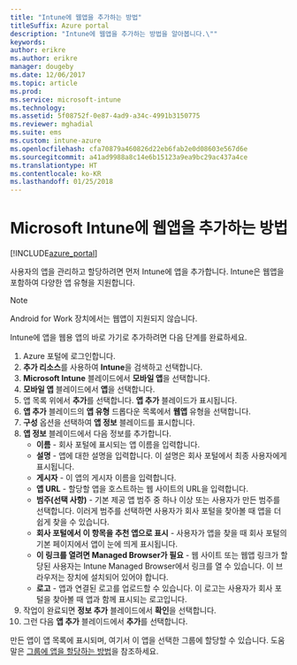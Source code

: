 ```yaml
---
title: "Intune에 웹앱을 추가하는 방법"
titleSuffix: Azure portal
description: "Intune에 웹앱을 추가하는 방법을 알아봅니다.\""
keywords: 
author: erikre
ms.author: erikre
manager: dougeby
ms.date: 12/06/2017
ms.topic: article
ms.prod: 
ms.service: microsoft-intune
ms.technology: 
ms.assetid: 5f08752f-0e87-4ad9-a34c-4991b3150775
ms.reviewer: mghadial
ms.suite: ems
ms.custom: intune-azure
ms.openlocfilehash: cfa70879a460826d22eb6fab2e0d08603e567d6e
ms.sourcegitcommit: a41ad9988a8c14e6b15123a9ea9bc29ac437a4ce
ms.translationtype: HT
ms.contentlocale: ko-KR
ms.lasthandoff: 01/25/2018
---
```

# <a name="how-to-add-web-apps-to-microsoft-intune"></a>Microsoft Intune에 웹앱을 추가하는 방법

[!INCLUDE[azure_portal](./includes/azure_portal.md)]

사용자의 앱을 관리하고 할당하려면 먼저 Intune에 앱을 추가합니다. Intune은 웹앱을 포함하여 다양한 앱 유형을 지원합니다.

> [!Note]
> Android for Work 장치에서는 웹앱이 지원되지 않습니다.

Intune에 앱을 웹용 앱의 바로 가기로 추가하려면 다음 단계를 완료하세요.

1. Azure 포털에 로그인합니다.
2. **추가 리소스**를 사용하여 **Intune**을 검색하고 선택합니다.
3. **Microsoft Intune** 블레이드에서 **모바일 앱**을 선택합니다.
4. **모바일 앱** 블레이드에서 **앱**을 선택합니다.
5. 앱 목록 위에서 **추가**를 선택합니다. **앱 추가** 블레이드가 표시됩니다.
6. **앱 추가** 블레이드의 **앱 유형** 드롭다운 목록에서 **웹앱** 유형을 선택합니다.
7. **구성** 옵션을 선택하여 **앱 정보** 블레이드를 표시합니다.
8. **앱 정보** 블레이드에서 다음 정보를 추가합니다.
    - **이름** - 회사 포털에 표시되는 앱 이름을 입력합니다.
    - **설명** - 앱에 대한 설명을 입력합니다. 이 설명은 회사 포털에서 최종 사용자에게 표시됩니다.
    - **게시자** - 이 앱의 게시자 이름을 입력합니다.
    - **앱 URL** - 할당할 앱을 호스트하는 웹 사이트의 URL을 입력합니다.
    - **범주(선택 사항)** - 기본 제공 앱 범주 중 하나 이상 또는 사용자가 만든 범주를 선택합니다. 이러게 범주를 선택하면 사용자가 회사 포털을 찾아볼 때 앱을 더 쉽게 찾을 수 있습니다.
    - **회사 포털에서 이 항목을 추천 앱으로 표시** - 사용자가 앱을 찾을 때 회사 포털의 기본 페이지에서 앱이 눈에 띄게 표시됩니다.
    - **이 링크를 열려면 Managed Browser가 필요** - 웹 사이트 또는 웹앱 링크가 할당된 사용자는 Intune Managed Browser에서 링크를 열 수 있습니다. 이 브라우저는 장치에 설치되어 있어야 합니다.
    - **로고** - 앱과 연결된 로고를 업로드할 수 있습니다. 이 로고는 사용자가 회사 포털을 찾아볼 때 앱과 함께 표시되는 로고입니다.
9. 작업이 완료되면 **정보 추가** 블레이드에서 **확인**을 선택합니다.
10. 그런 다음 **앱 추가** 블레이드에서 **추가**를 선택합니다.

만든 앱이 앱 목록에 표시되며, 여기서 이 앱을 선택한 그룹에 할당할 수 있습니다. 도움말은 [그룹에 앱을 할당하는 방법](apps-deploy.md)을 참조하세요.
